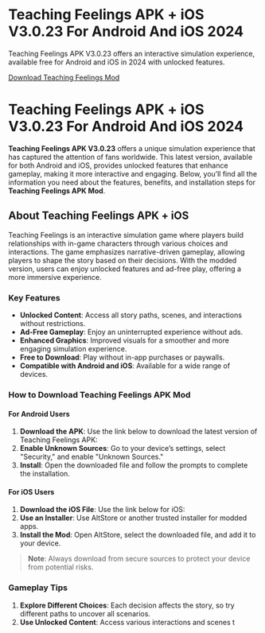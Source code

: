# Teaching Feelings APK + iOS V3.0.23 For Android And iOS 2024
Teaching Feelings APK V3.0.23 offers an interactive simulation experience, available free for Android and iOS in 2024 with unlocked features.
   
   [Download Teaching Feelings Mod](https://techymody.com/teaching-feeling-mod-apk/)

# Teaching Feelings APK + iOS V3.0.23 For Android And iOS 2024

**Teaching Feelings APK V3.0.23** offers a unique simulation experience that has captured the attention of fans worldwide. This latest version, available for both Android and iOS, provides unlocked features that enhance gameplay, making it more interactive and engaging. Below, you’ll find all the information you need about the features, benefits, and installation steps for **Teaching Feelings APK Mod**.

## About Teaching Feelings APK + iOS

Teaching Feelings is an interactive simulation game where players build relationships with in-game characters through various choices and interactions. The game emphasizes narrative-driven gameplay, allowing players to shape the story based on their decisions. With the modded version, users can enjoy unlocked features and ad-free play, offering a more immersive experience.

### Key Features

- **Unlocked Content**: Access all story paths, scenes, and interactions without restrictions.
- **Ad-Free Gameplay**: Enjoy an uninterrupted experience without ads.
- **Enhanced Graphics**: Improved visuals for a smoother and more engaging simulation experience.
- **Free to Download**: Play without in-app purchases or paywalls.
- **Compatible with Android and iOS**: Available for a wide range of devices.

### How to Download Teaching Feelings APK Mod

#### For Android Users
1. **Download the APK**: Use the link below to download the latest version of Teaching Feelings APK:
2. **Enable Unknown Sources**: Go to your device’s settings, select "Security," and enable "Unknown Sources."
3. **Install**: Open the downloaded file and follow the prompts to complete the installation.

#### For iOS Users
1. **Download the iOS File**: Use the link below for iOS:
2. **Use an Installer**: Use AltStore or another trusted installer for modded apps.
3. **Install the Mod**: Open AltStore, select the downloaded file, and add it to your device.

> **Note**: Always download from secure sources to protect your device from potential risks.

### Gameplay Tips

1. **Explore Different Choices**: Each decision affects the story, so try different paths to uncover all scenarios.
2. **Use Unlocked Content**: Access various interactions and scenes t
